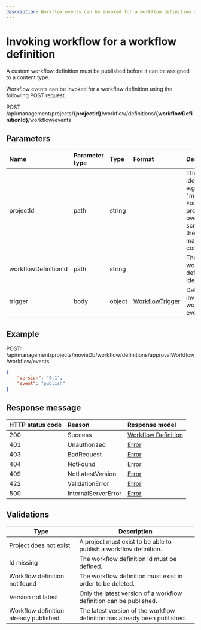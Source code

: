 ```yaml
---
description: Workflow events can be invoked for a workflow definition using the following POST request.
---
```

# Invoking workflow for a workflow definition

A custom workflow definition must be published before it can be assigned to a content type.

Workflow events can be invoked for a workflow definition using the following POST request.

<span class="label label--post">POST</span> /api/management/projects/**{projectId}**/workflow/definitions/**{workflowDefinitionId}**/workflow/events

## Parameters

| Name | Parameter type | Type | Format | Description |
|:-|:-|:-|:-|:-|
| projectId | path | string |  | The project identifier, e.g. "movieDb". Found in the project overview screen of the management console |
| workflowDefinitionId | path | string |  | The workflow definition identifier. |
| trigger | body | object | [WorkflowTrigger](/model/workflow-trigger.md) | Details to invoke the workflow event |

## Example

POST: /api/management/projects/movieDb/workflow/definitions/approvalWorkflow/workflow/events

```json
{
    "version": "0.1",
    "event": "publish"
}
```

## Response message

| HTTP status code | Reason              | Response model                   |
|:-----------------|:--------------------|:---------------------------------|
| 200              | Success             | [Workflow Definition](/model/workflow-definition.md) |
| 401              | Unauthorized        | [Error](/key-concepts/errors.md) |
| 403              | BadRequest          | [Error](/key-concepts/errors.md) |
| 404              | NotFound            | [Error](/key-concepts/errors.md) |
| 409              | NotLatestVersion            | [Error](/key-concepts/errors.md) |
| 422              | ValidationError     | [Error](/key-concepts/errors.md)       |
| 500              | InternalServerError | [Error](/key-concepts/errors.md) |


## Validations

| Type | Description |
|-|-|
| Project does not exist | A project must exist to be able to publish a workflow definition. |
| Id missing | The workflow definition id must be defined. |
| Workflow definition not found | The workflow definition must exist in order to be deleted. |
| Version not latest | Only the latest version of a workflow definition can be published. |
| Workflow definition already published | The latest version of the workflow definition has already been published. |
